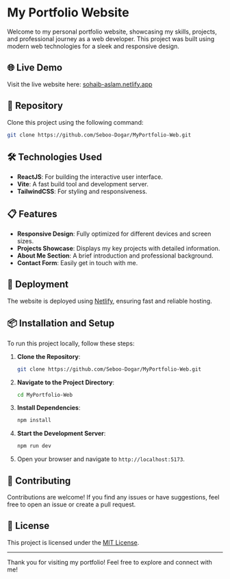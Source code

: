 # My Portfolio Website

Welcome to my personal portfolio website, showcasing my skills, projects, and professional journey as a web developer. This project was built using modern web technologies for a sleek and responsive design.

## 🌐 Live Demo

Visit the live website here: [sohaib-aslam.netlify.app](https://sohaib-aslam.netlify.app)

## 📂 Repository

Clone this project using the following command:

```bash
git clone https://github.com/Seboo-Dogar/MyPortfolio-Web.git
```

## 🛠️ Technologies Used

- **ReactJS**: For building the interactive user interface.
- **Vite**: A fast build tool and development server.
- **TailwindCSS**: For styling and responsiveness.

## 📋 Features

- **Responsive Design**: Fully optimized for different devices and screen sizes.
- **Projects Showcase**: Displays my key projects with detailed information.
- **About Me Section**: A brief introduction and professional background.
- **Contact Form**: Easily get in touch with me.

## 🚀 Deployment

The website is deployed using [Netlify](https://www.netlify.com), ensuring fast and reliable hosting.

## 📦 Installation and Setup

To run this project locally, follow these steps:

1. **Clone the Repository**:

    ```bash
    git clone https://github.com/Seboo-Dogar/MyPortfolio-Web.git
    ```

2. **Navigate to the Project Directory**:

    ```bash
    cd MyPortfolio-Web
    ```

3. **Install Dependencies**:

    ```bash
    npm install
    ```

4. **Start the Development Server**:

    ```bash
    npm run dev
    ```

5. Open your browser and navigate to `http://localhost:5173`.

## 🤝 Contributing

Contributions are welcome! If you find any issues or have suggestions, feel free to open an issue or create a pull request.

## 📜 License

This project is licensed under the [MIT License](LICENSE).

---

Thank you for visiting my portfolio! Feel free to explore and connect with me!
